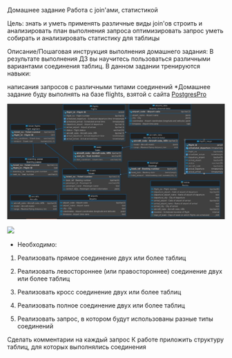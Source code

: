 Домашнее задание
Работа с join'ами, статистикой

Цель:
знать и уметь применять различные виды join'ов
строить и анализировать план выполнения запроса
оптимизировать запрос
уметь собирать и анализировать статистику для таблицы

Описание/Пошаговая инструкция выполнения домашнего задания:
В результате выполнения ДЗ вы научитесь пользоваться
различными вариантами соединения таблиц.
В данном задании тренируются навыки:

написания запросов с различными типами соединений
*Домашнее задание буду выполнять на базе flights, взятой с сайта [PostgresPro](https://postgrespro.ru/education/demodb)

![Схема БД](HomeWork_13/images/schema_db.jpg)

<kbd>
  <img src="/images/schema_db.jpg" />
</kbd>

* Необходимо:
1. Реализовать прямое соединение двух или более таблиц

2. Реализовать левостороннее (или правостороннее) соединение двух или более таблиц

3. Реализовать кросс соединение двух или более таблиц

4. Реализовать полное соединение двух или более таблиц
5. Реализовать запрос, в котором будут использованы разные типы соединений

Сделать комментарии на каждый запрос
К работе приложить структуру таблиц, для которых
выполнялись соединения